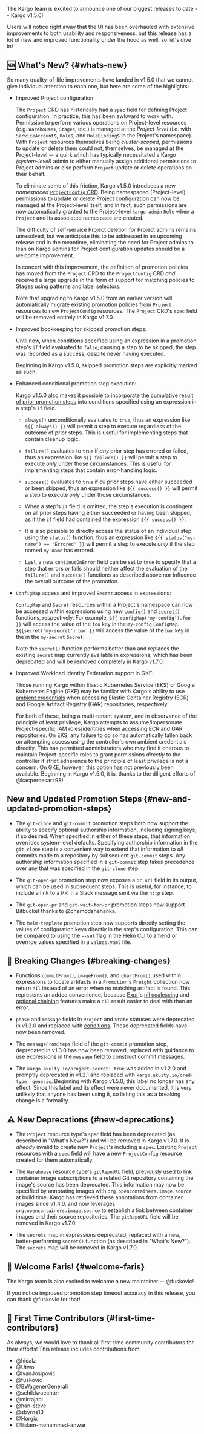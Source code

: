 The Kargo team is excited to announce one of our biggest releases to date -- Kargo v1.5.0!

Users will notice right away that the UI has been overhauled with extensive improvements to both usability and responsiveness, but this release has a lot of new and improved functionality under the hood as well, so let's dive in!

## 🆕 What's New? {#whats-new}

So many quality-of-life improvements have landed in v1.5.0 that we cannot give individual attention to each one, but here are some of the highlights:

- Improved Project configuration:

  The `Project` CRD has historically had a `spec` field for defining Project configuration. In practice, this has been awkward to work with. Permission to perform various operations on Project-level resources (e.g. `Warehouses`, `Stages`, etc.) is managed at the _Project-level_ (i.e. with `ServiceAccount`s, `Role`s, and `RoleBinding`s in the Project's namespace). With `Project` resources themselves being _cluster-scoped_, permissions to update or delete them could not, themselves, be managed at the Project-level -- a quirk which has typically necessitated a Kargo _(system-level)_ admin to either manually assign additional permissions to Project admins or else perform `Project` update or delete operations on their behalf.

  To eliminate some of this friction, Kargo v1.5.0 introduces a new _namespaced_ [`ProjectConfig` CRD](../50-user-guide/20-how-to-guides/20-working-with-projects.md#project-configuration). Being namespaced (Project-level), permissions to update or delete Project configuration can now be managed at the Project-level itself, and in fact, such permissions are now automatically granted to the Project-level `kargo-admin` `Role` when a `Project` and its associated namespace are created.

  The difficulty of self-service Project deletion for Project admins remains unresolved, but we anticipate this to be addressed in an upcoming release and in the meantime, eliminating the need for Project admins to lean on Kargo admins for Project configuration updates should be a welcome improvement.

  In concert with this improvement, the definition of promotion policies has moved from the `Project` CRD to the `ProjectConfig` CRD _and_ received a large upgrade in the form of support for matching policies to Stages using patterns and label selectors.

  Note that upgrading to Kargo v1.5.0 from an earlier version will automatically migrate existing promotion policies from `Project` resources to new `ProjectConfig` resources. The `Project` CRD's `spec` field will be removed entirely in Kargo v1.7.0.

- Improved bookkeeping for skipped promotion steps:

  Until now, when conditions specified using an expression in a promotion step's `if` field evaluated to `false`, causing a step to be skipped, the step was recorded as a success, despite never having executed.

  Beginning in Kargo v1.5.0, skipped promotion steps are explicitly marked as such.

- Enhanced conditional promotion step execution:

  Kargo v1.5.0 also makes it possible to incorporate [the cumulative result of prior promotion steps](../50-user-guide/60-reference-docs/15-promotion-templates.md#conditional-steps) into conditions specified using an expression in a step's `if` field.

  - `always()` unconditionally evaluates to `true`, thus an expression like `${{ always() }}` will permit a step to execute regardless of the outcome of prior steps. This is useful for implementing steps that contain cleanup logic.

  - `failure()` evaluates to `true` if _any_ prior step has errored or failed, thus an expression like `${{ failure() }}` will permit a step to execute _only_ under those circumstances. This is useful for implementing steps that contain error-handling logic.

  - `success()` evaluates to `true` if _all_ prior steps have either succeeded or been skipped, thus an expression like `${{ success() }}` will permit a step to execute _only_ under those circumstances.

  - When a step's `if` field is omitted, the step's execution is contingent on all prior steps having either succeeded or having been skipped, as if the `if` field had contained the expression `${{ success() }}`.

  - It is also possible to directly access the status of an individual step using the `status()` function, thus an expression like `${{ status("my-name") == 'Errored' }}` will permit a step to execute _only_ if the step named `my-name` has errored.

  - Last, a new `continueOnError` field can be set to `true` to specify that a step that errors or fails should neither affect the evaluation of the `failure()` and `success()` functions as described above nor influence the overall outcome of the promotion.

- `ConfigMap` access and improved `Secret` access in expressions:

  `ConfigMap` and `Secret` resources within a Project's namespace can now be accessed within expressions using new [`config()`](../50-user-guide/60-reference-docs/40-expressions.md#configmapname) and [`secret()`](../50-user-guide/60-reference-docs/40-expressions.md#secretname) functions, respectively. For example, `${{ configMap('my-config').foo }}` will access the value of the `foo` key in the `my-config` `ConfigMap`. `${{secret('my-secret').bar }}` will access the value of the `bar` key in the in the `my-secret` `Secret`.

  Note the `secret()` function performs better than and replaces the existing `secret` map currently available in expressions, which has been deprecated and will be removed completely in Kargo v1.7.0.

- Improved Workload Identity Federation support in GKE:

  Those running Kargo within Elastic Kubernetes Service (EKS) or Google Kubernetes Engine (GKE) may be familiar with Kargo's ability to use [ambient credentials](../40-operator-guide/40-security/40-managing-credentials.md#ambient-credentials) when accessing Elastic Container Registry (ECR) and Google Artifact Registry (GAR) repositories, respectively.

  For both of these, being a multi-tenant system, and in observance of the principle of least privilege, Kargo attempts to assume/impersonate Project-specific IAM roles/identities when accessing ECR and GAR repositories. On EKS, any failure to do so has automatically fallen back on attempting access using the controller's own ambient credentials directly. This has permitted administrators who may find it onerous to maintain Project-specific roles to grant permissions _directly_ to the controller if strict adherence to the principle of least privilege is not a concern. On GKE, however, this option has not previously been available. Beginning in Kargo v1.5.0, it is, thanks to the diligent efforts of @kacpercesarz98!

## New and Updated Promotion Steps {#new-and-updated-promotion-steps}

- The `git-clone` and `git-commit` promotion steps both now support the ability to specify optional authorship information, including signing keys, if so desired. When specified in either of these steps, that information overrides system-level defaults. Specifying authorship information in the `git-clone` step is a convenient way to extend that information to _all_ commits made to a repository by subsequent `git-commit` steps. Any authorship information specified in a `git-commit` step takes precedence over any that was specified in the `git-clone` step.

- The `git-open-pr` promotion step now exposes a `pr.url` field in its output, which can be used in subsequent steps. This is useful, for instance, to include a link to a PR in a Slack message sent via the `http` step.

- The `git-open-pr` and `git-wait-for-pr` promotion steps now support Bitbucket thanks to @chamodshehanka.

- The `helm-template` promotion step now supports directly setting the values of configuration keys directly in the step's configuration. This can be compared to using the `--set` flag in the Helm CLI to amend or override values specified in a `values.yaml` file.

## 🚨 Breaking Changes {#breaking-changes}

- Functions `commitFrom()`, `imageFrom()`, and `chartFrom()` used within expressions to locate artifacts in a `Promotion`'s `Freight` collection now return `nil` instead of an error when no matching artifact is found. This represents an added convenience, because [Expr](https://expr-lang.org/)'s [nil coalescing](https://expr-lang.org/docs/language-definition#nil-coalescing) and [optional chaining](https://expr-lang.org/docs/language-definition#optional-chaining) features make a `nil` result easier to deal with than an error.

- `phase` and `message` fields in `Project` and `State` statuses were deprecated in v1.3.0 and replaced with [conditions](https://maelvls.dev/kubernetes-conditions/). These deprecated fields have now been removed.

- The `messageFromSteps` field of the `git-commit` promotion step, deprecated in v1.3.0 has now been removed, replaced with guidance to use expressions in the `message` field to construct commit messages.

- The `kargo.akuity.io/project-secret: true` was added in v1.2.0 and promptly deprecated in v1.2.1 and replaced with `kargo.akuity.io/cred-type: generic`. Beginning with Kargo v1.5.0, this label no longer has any effect. Since this label and its effect were never documented, it is very unlikely that anyone has been using it, so listing this as a breaking change is a formality.

## ⚠️ New Deprecations {#new-deprecations}

- The `Project` resource type's `spec` field has been deprecated (as described in "What's New?") and will be removed in Kargo v1.7.0. It is _already_ invalid to create new `Project`'s including a `spec`. Existing `Project` resources with a `spec` field will have a new `ProjectConfig` resource created for them automatically.

- The `Warehouse` resource type's `gitRepoURL` field, previously used to link container image subscriptions to a related Git repository containing the image's source has been deprecated. This information may now be specified by annotating images with `org.opencontainers.image.source` at build time. Kargo has retrieved these annotations from container images since v1.4.0, and now leverages `org.opencontainers.image.source` to establish a link between container images and their source repositories. The `gitRepoURL` field will be removed in Kargo v1.7.0.

- The `secrets` map in expressions deprecated, replaced with a new, better-performing `secret()` function (as described in "What's New?"). The `secrets` map will be removed in Kargo v1.7.0.

## 👋 Welcome Faris! {#welcome-faris}

The Kargo team is also excited to welcome a new maintainer -- @fuskovic!

If you notice improved promotion step timeout accuracy in this release, you can thank @fuskovic for that!

## 🙏 First Time Contributors {#first-time-contributors}

As always, we would love to thank all first-time community contributors for their efforts! This release includes contributions from:

* @hidalz
* @Utwo
* @IvanJosipovic
* @fuskovic
* @BWagenerGenerali
* @schildwaechter
* @mirrajabi
* @han-steve
* @sbyrne13
* @Horgix
* @Eslam-mohammed-anwar
